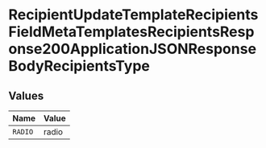 # RecipientUpdateTemplateRecipientsFieldMetaTemplatesRecipientsResponse200ApplicationJSONResponseBodyRecipientsType


## Values

| Name    | Value   |
| ------- | ------- |
| `RADIO` | radio   |